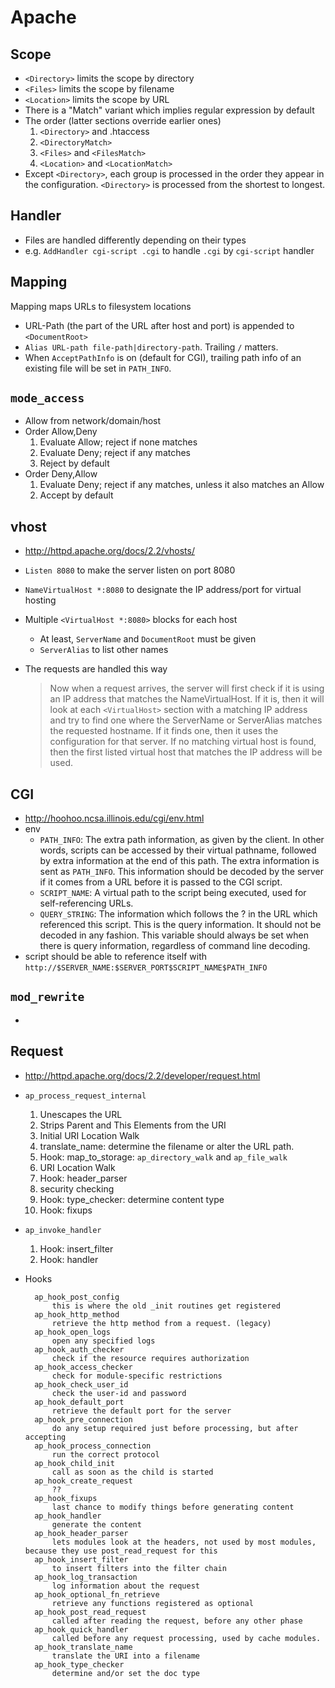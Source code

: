Apache
======

## Scope

* `<Directory>` limits the scope by directory
* `<Files>` limits the scope by filename
* `<Location>` limits the scope by URL
* There is a "Match" variant which implies regular expression by default
* The order (latter sections override earlier ones)
  1. `<Directory>` and .htaccess
  2. `<DirectoryMatch>`
  3. `<Files>` and `<FilesMatch>`
  4. `<Location>` and `<LocationMatch>`
* Except `<Directory>`, each group is processed in the order they appear in the
  configuration.  `<Directory>` is processed from the shortest to longest.

## Handler

* Files are handled differently depending on their types
* e.g. `AddHandler cgi-script .cgi` to handle `.cgi` by `cgi-script` handler

## Mapping

Mapping maps URLs to filesystem locations

* URL-Path (the part of the URL after host and port) is appended to `<DocumentRoot>`
* `Alias URL-path file-path|directory-path`.  Trailing `/` matters.
* When `AcceptPathInfo` is on (default for CGI), trailing path info of an
  existing file will be set in `PATH_INFO`.

## `mode_access`

* Allow from network/domain/host
* Order Allow,Deny
  1. Evaluate Allow; reject if none matches
  2. Evaluate Deny; reject if any matches
  3. Reject by default
* Order Deny,Allow
  1. Evaluate Deny; reject if any matches, unless it also matches an Allow
  2. Accept by default

## vhost

* <http://httpd.apache.org/docs/2.2/vhosts/>
* `Listen 8080` to make the server listen on port 8080
* `NameVirtualHost *:8080` to designate the IP address/port for virtual hosting
* Multiple `<VirtualHost *:8080>` blocks for each host
  * At least, `ServerName` and `DocumentRoot` must be given
  * `ServerAlias` to list other names
* The requests are handled this way

  > Now when a request arrives, the server will first check if it is using an IP
  > address that matches the NameVirtualHost. If it is, then it will look at each
  > `<VirtualHost>` section with a matching IP address and try to find one where the
  > ServerName or ServerAlias matches the requested hostname. If it finds one,
  > then it uses the configuration for that server. If no matching virtual host is
  > found, then the first listed virtual host that matches the IP address will be
  > used.

## CGI

* <http://hoohoo.ncsa.illinois.edu/cgi/env.html>
* env
  * `PATH_INFO`: The extra path information, as given by the client. In other
    words, scripts can be accessed by their virtual pathname, followed by extra
    information at the end of this path. The extra information is sent as
    `PATH_INFO`.  This information should be decoded by the server if it comes
    from a URL before it is passed to the CGI script.
  * `SCRIPT_NAME`: A virtual path to the script being executed, used for
    self-referencing URLs. 
  * `QUERY_STRING`: The information which follows the ? in the URL which
    referenced this script.  This is the query information. It should not be
    decoded in any fashion. This variable should always be set when there is
    query information, regardless of command line decoding. 
* script should be able to reference itself with
  `http://$SERVER_NAME:$SERVER_PORT$SCRIPT_NAME$PATH_INFO`

## `mod_rewrite`

* 

## Request

* <http://httpd.apache.org/docs/2.2/developer/request.html>
* `ap_process_request_internal`
  1. Unescapes the URL
  2. Strips Parent and This Elements from the URI
  3. Initial URI Location Walk
  4. translate_name: determine the filename or alter the URL path.
  5. Hook: map_to_storage: `ap_directory_walk` and `ap_file_walk`
  6. URI Location Walk
  7. Hook: header_parser
  8. security checking
  9. Hook: type_checker: determine content type
  10. Hook: fixups
* `ap_invoke_handler`
  1. Hook: insert_filter
  2. Hook: handler
* Hooks

        ap_hook_post_config
            this is where the old _init routines get registered
        ap_hook_http_method
            retrieve the http method from a request. (legacy)
        ap_hook_open_logs
            open any specified logs
        ap_hook_auth_checker
            check if the resource requires authorization
        ap_hook_access_checker
            check for module-specific restrictions
        ap_hook_check_user_id
            check the user-id and password
        ap_hook_default_port
            retrieve the default port for the server
        ap_hook_pre_connection
            do any setup required just before processing, but after accepting
        ap_hook_process_connection
            run the correct protocol
        ap_hook_child_init
            call as soon as the child is started
        ap_hook_create_request
            ??
        ap_hook_fixups
            last chance to modify things before generating content
        ap_hook_handler
            generate the content
        ap_hook_header_parser
            lets modules look at the headers, not used by most modules, because they use post_read_request for this
        ap_hook_insert_filter
            to insert filters into the filter chain
        ap_hook_log_transaction
            log information about the request
        ap_hook_optional_fn_retrieve
            retrieve any functions registered as optional
        ap_hook_post_read_request
            called after reading the request, before any other phase
        ap_hook_quick_handler
            called before any request processing, used by cache modules.
        ap_hook_translate_name
            translate the URI into a filename
        ap_hook_type_checker
            determine and/or set the doc type 

